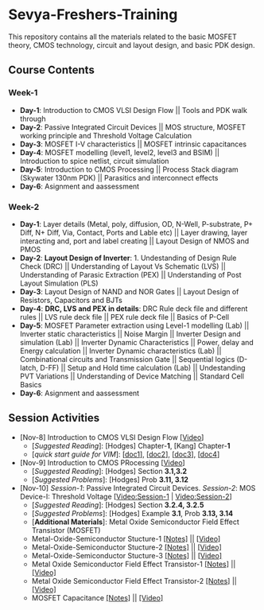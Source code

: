 # Sevya-Freshers-Training
This repository contains all the materials related to the basic MOSFET theory, CMOS technology, circuit and layout design, and basic PDK design.

## Course Contents

### Week-1
- **Day-1**: Introduction to CMOS VLSI Design Flow || Tools and PDK walk through
- **Day-2**: Passive Integrated Circuit Devices || MOS structure, MOSFET working principle and Threshold Voltage Calculation
- **Day-3**: MOSFET I-V characteristics || MOSFET intrinsic capacitances
- **Day-4**: MOSFET modelling (level1, level2, level3 and BSIM) || Introduction to spice netlist, circuit simulation
- **Day-5**: Introduction to CMOS Processing || Process Stack diagram (Skywater 130nm PDK) || Parasitics and interconnect effects
- **Day-6**: Asignment and aassessment
### Week-2
- **Day-1**: Layer details (Metal, poly, diffusion, OD, N-Well, P-substrate, P+ Diff, N+ Diff, Via, Contact, Ports and Lable etc) || Layer drawing, layer interacting and, port and label creating || Layout Design of NMOS and PMOS
- **Day-2**: **Layout Design of Inverter**: 1. Undestanding of Design Rule Check (DRC) || Understanding of Layout Vs Schematic (LVS) || Understanding of Parasic Extraction (PEX) || Understanding of Post Layout Simulation (PLS)
- **Day-3**: Layout Design of NAND and NOR Gates || Layout Design of Resistors, Capacitors and BJTs
- **Day-4**: **DRC, LVS and PEX in details**: DRC Rule deck file and different rules || LVS rule deck file || PEX rule deck file || Basics of P-Cell
- **Day-5**: MOSFET Parameter extraction using Level-1 modelling (Lab) || Inverter static characteristics || Noise Margin || Inverter Design and simulation (Lab) || Inverter Dynamic Characteristics || Power, delay and Energy calculation || Inverter Dynamic characteristics (Lab) || Combinational circuits and Transmission Gate || Sequential logics (D-latch, D-FF) || Setup and Hold time calculation (Lab) || Undestanding PVT Variations || Understanding of Device Matching || Standard Cell Basics
- **Day-6**: Asignment and aassessment


## Session Activities
- [Nov-8] Introduction to CMOS VLSI Design Flow [[Video](https://www.youtube.com/watch?v=NVzHuigvpt4)]
  - [*Suggested Reading*]: [Hodges] Chapter-**1**, [Kang] Chapter-**1**
  - [*quick start guide for VIM*]: [[doc1](https://www.dropbox.com/s/9qqno50ls4sntlc/quickStartGuide-VIM.pdf)], [[doc2](https://www.dropbox.com/s/c2t8at6b5ztq0nu/quickStartGuideLinuxCommandLine.pdf)], [[doc3](https://www.dropbox.com/s/v0vnute8hbwkrts/vim_tutorial.pdf)], [[doc4](https://www.dropbox.com/s/b89wggspy84yaff/viHelp.pdf)]
- [Nov-9] Introduction to CMOS PRocessing [[Video](https://www.youtube.com/watch?v=dauFDKM-Eu0)]
  - [*Suggested Reading*]: [Hodges] Section **3.1,3.2**
  - [*Suggested Problems*]: [Hodges] Prob **3.11, 3.12**
- [Nov-10] *Session-1*: Passive Integrated Circuit Devices. *Session-2*: MOS Device-I: Threshold Voltage [[Video:Session-1](https://www.youtube.com/watch?v=3SCYAH57Ixw) | [Video:Session-2](https://www.youtube.com/watch?v=OUZV9N0b3Lc)]
  - [*Suggested Reading*]: [Hodges] Section **3.2.4, 3.2.5**
  - [*Suggested Problems*]: [Hodges] Example **3.1**, Prob **3.13, 3.14**
  - [**Additional Materials**]: Metal Oxide Semiconductor Field Effect Transistor (MOSFET)
  - Metal-Oxide-Semiconductor Stucture-1 [[Notes]](https://www.dropbox.com/s/ntcueemzmsbx9vb/2020-0803-15VLSI7T-Module1-Lecture-4-5-MOS-Transistor.pdf) || [[Video]](https://www.youtube.com/watch?v=AxZyFuJh0rM)
  - Metal-Oxide-Semiconductor Stucture-2 [[Notes]](https://www.dropbox.com/s/85kswvq4ejs08ha/2020-0805-15VLSI7T-Module1-Lecture6-MOS-Transistor.pdf) || [[Video]](https://www.youtube.com/watch?v=zQmV7c30ZDU)
  - Metal-Oxide-Semiconductor Stucture-3 [[Notes]](https://www.dropbox.com/s/xcipyfkiis1fbo5/2020-0810-15VLSI7T-Module1-Lecture7-8-MOS-Transistor.pdf) || [[Video]](https://www.youtube.com/watch?v=Eyu6TVZRwAE)
  - Metal Oxide Semiconductor Field Effect Transistor-1 [[Notes]](https://www.dropbox.com/s/23z0n3p068hkgul/2020-0817-15VLSI7T-Module1-Lecture9-10-MOSFET.pdf) || [[Video]](https://www.youtube.com/watch?v=tfF-K-Gbeb4)
  - Metal Oxide Semiconductor Field Effect Transistor-2 [[Notes]](https://www.dropbox.com/s/mqzd1o6u5y8qprn/2020-0818-15VLSI7T-Module1-Lecture11-12-MOSFET.pdf) || [[Video]](https://www.youtube.com/watch?v=bPLzXzopsNo)
  - MOSFET Capacitance [[Notes]](https://www.dropbox.com/s/xxci3s9zu62b042/2020-0819-15VLSI7T-Module1-Lecture13-MOSFET-Capacitance.pdf) || [[Video]](https://www.youtube.com/watch?v=toIzPbxFwKE)

